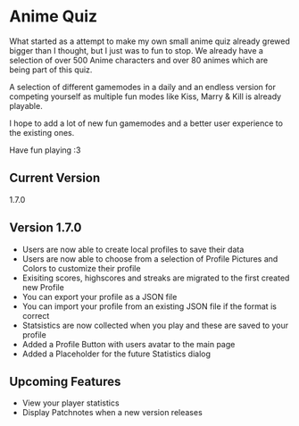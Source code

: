 # Anime Quiz

What started as a attempt to make my own small anime quiz already grewed bigger than I thought, but I just was to fun to stop.
We already have a selection of over 500 Anime characters and over 80 animes which are being part of this quiz.

A selection of different gamemodes in a daily and an endless version for competing yourself as multiple fun modes like Kiss, Marry & Kill is already playable.

I hope to add a lot of new fun gamemodes and a better user experience to the existing ones.

Have fun playing :3

## Current Version

1.7.0

## Version 1.7.0

- Users are now able to create local profiles to save their data
- Users are now able to choose from a selection of Profile Pictures and Colors to customize their profile
- Exisiting scores, highscores and streaks are migrated to the first created new Profile
- You can export your profile as a JSON file
- You can import your profile from an existing JSON file if the format is correct
- Statsistics are now collected when you play and these are saved to your profile
- Added a Profile Button with users avatar to the main page
- Added a Placeholder for the future Statistics dialog

## Upcoming Features

- View your player statistics
- Display Patchnotes when a new version releases
